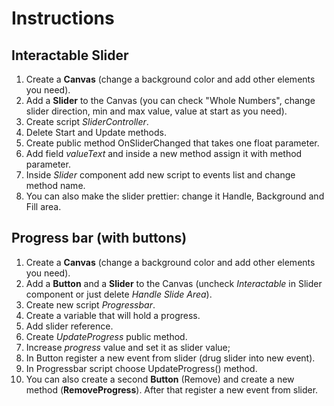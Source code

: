 # Instructions

## Interactable Slider
1. Create a __Canvas__ (change a background color and add other elements you need).
2. Add a __Slider__ to the Canvas (you can check "Whole Numbers", change slider direction, min and max value, value at start as you need).
3. Create script _SliderController_.
4. Delete Start and Update methods.
5. Create public method OnSliderChanged that takes one float parameter.
6. Add field _valueText_ and inside a new method assign it with method parameter.
7. Inside _Slider_ component add new script to events list and change method name.
8. You can also make the slider prettier: change it Handle, Background and Fill area.

## Progress bar (with buttons)
1. Create a __Canvas__ (change a background color and add other elements you need).
2. Add a __Button__ and a __Slider__ to the Canvas (uncheck _Interactable_ in Slider component or just delete _Handle Slide Area_).
3. Create new script _Progressbar_.
4. Create a variable that will hold a progress.
5. Add slider reference.
6. Create _UpdateProgress_ public method.
7. Increase _progress_ value and set it as slider value;
8. In Button register a new event from slider (drug slider into new event).
9. In Progressbar script choose UpdateProgress() method.
10. You can also create a second __Button__ (Remove) and create a new method (__RemoveProgress__). After that register a new event from slider.